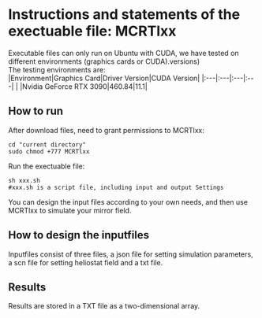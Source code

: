 # Instructions and statements of the exectuable file: MCRTlxx  
Executable files can only run on Ubuntu with CUDA, we have tested on different environments (graphics cards or CUDA).versions)  
The testing environments are:  
|Environment|Graphics Card|Driver Version|CUDA Version|
|:---|:---|:---|:---|
| |Nvidia GeForce RTX 3090|460.84|11.1| 

## How to run  
After download files, need to grant permissions to MCRTlxx:
```
cd "current directory"
sudo chmod +777 MCRTlxx
```  
Run the exectuable file:
```
sh xxx.sh 
#xxx.sh is a script file, including input and output Settings
```   
You can design the input files according to your own needs, and then use MCRTlxx to simulate your mirror field.

## How to design the inputfiles   
Inputfiles consist of three files, a json file for setting simulation parameters, a scn file for setting heliostat field and a txt file.


## Results  
Results are stored in a TXT file as a two-dimensional array.

